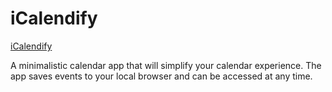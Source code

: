 # iCalendify
[iCalendify](rajshah6.github.io/iCalendify)

A minimalistic calendar app that will simplify your calendar experience. The app saves events to your local browser and can be accessed at any time.
